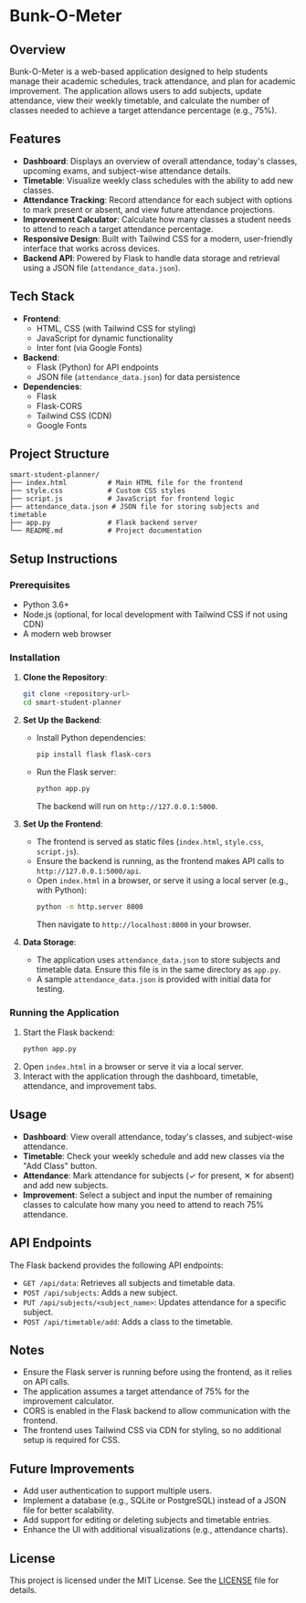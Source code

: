 # Bunk-O-Meter

## Overview
Bunk-O-Meter is a web-based application designed to help students manage their academic schedules, track attendance, and plan for academic improvement. The application allows users to add subjects, update attendance, view their weekly timetable, and calculate the number of classes needed to achieve a target attendance percentage (e.g., 75%).

## Features
- **Dashboard**: Displays an overview of overall attendance, today's classes, upcoming exams, and subject-wise attendance details.
- **Timetable**: Visualize weekly class schedules with the ability to add new classes.
- **Attendance Tracking**: Record attendance for each subject with options to mark present or absent, and view future attendance projections.
- **Improvement Calculator**: Calculate how many classes a student needs to attend to reach a target attendance percentage.
- **Responsive Design**: Built with Tailwind CSS for a modern, user-friendly interface that works across devices.
- **Backend API**: Powered by Flask to handle data storage and retrieval using a JSON file (`attendance_data.json`).

## Tech Stack
- **Frontend**:
  - HTML, CSS (with Tailwind CSS for styling)
  - JavaScript for dynamic functionality
  - Inter font (via Google Fonts)
- **Backend**:
  - Flask (Python) for API endpoints
  - JSON file (`attendance_data.json`) for data persistence
- **Dependencies**:
  - Flask
  - Flask-CORS
  - Tailwind CSS (CDN)
  - Google Fonts

## Project Structure
```
smart-student-planner/
├── index.html          # Main HTML file for the frontend
├── style.css           # Custom CSS styles
├── script.js           # JavaScript for frontend logic
├── attendance_data.json # JSON file for storing subjects and timetable
├── app.py              # Flask backend server
└── README.md           # Project documentation
```

## Setup Instructions

### Prerequisites
- Python 3.6+
- Node.js (optional, for local development with Tailwind CSS if not using CDN)
- A modern web browser

### Installation
1. **Clone the Repository**:
   ```bash
   git clone <repository-url>
   cd smart-student-planner
   ```

2. **Set Up the Backend**:
   - Install Python dependencies:
     ```bash
     pip install flask flask-cors
     ```
   - Run the Flask server:
     ```bash
     python app.py
     ```
     The backend will run on `http://127.0.0.1:5000`.

3. **Set Up the Frontend**:
   - The frontend is served as static files (`index.html`, `style.css`, `script.js`).
   - Ensure the backend is running, as the frontend makes API calls to `http://127.0.0.1:5000/api`.
   - Open `index.html` in a browser, or serve it using a local server (e.g., with Python):
     ```bash
     python -m http.server 8000
     ```
     Then navigate to `http://localhost:8000` in your browser.

4. **Data Storage**:
   - The application uses `attendance_data.json` to store subjects and timetable data. Ensure this file is in the same directory as `app.py`.
   - A sample `attendance_data.json` is provided with initial data for testing.

### Running the Application
1. Start the Flask backend:
   ```bash
   python app.py
   ```
2. Open `index.html` in a browser or serve it via a local server.
3. Interact with the application through the dashboard, timetable, attendance, and improvement tabs.

## Usage
- **Dashboard**: View overall attendance, today's classes, and subject-wise attendance.
- **Timetable**: Check your weekly schedule and add new classes via the "Add Class" button.
- **Attendance**: Mark attendance for subjects (✓ for present, ✕ for absent) and add new subjects.
- **Improvement**: Select a subject and input the number of remaining classes to calculate how many you need to attend to reach 75% attendance.

## API Endpoints
The Flask backend provides the following API endpoints:
- `GET /api/data`: Retrieves all subjects and timetable data.
- `POST /api/subjects`: Adds a new subject.
- `PUT /api/subjects/<subject_name>`: Updates attendance for a specific subject.
- `POST /api/timetable/add`: Adds a class to the timetable.

## Notes
- Ensure the Flask server is running before using the frontend, as it relies on API calls.
- The application assumes a target attendance of 75% for the improvement calculator.
- CORS is enabled in the Flask backend to allow communication with the frontend.
- The frontend uses Tailwind CSS via CDN for styling, so no additional setup is required for CSS.

## Future Improvements
- Add user authentication to support multiple users.
- Implement a database (e.g., SQLite or PostgreSQL) instead of a JSON file for better scalability.
- Add support for editing or deleting subjects and timetable entries.
- Enhance the UI with additional visualizations (e.g., attendance charts).

## License
This project is licensed under the MIT License. See the [LICENSE](LICENSE) file for details.
